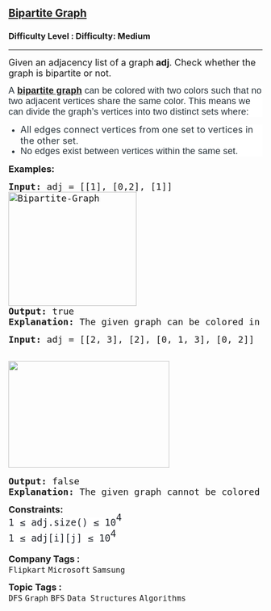 <h2><a href="https://www.geeksforgeeks.org/problems/bipartite-graph/1?page=1&category=Graph&sortBy=submissions">Bipartite Graph</a></h2><h3>Difficulty Level : Difficulty: Medium</h3><hr><div class="problems_problem_content__Xm_eO"><p><span style="font-size: 18px;">Given an adjacency list&nbsp;of a graph<strong> adj</strong>. Check whether the graph is bipartite or not.</span></p>
<p dir="ltr" style="box-sizing: border-box; margin: 0px 0px 10px; padding: 0px; border: 0px; font-size: 18px; vertical-align: baseline; color: #273239; font-family: Nunito, sans-serif; letter-spacing: 0.162px; background-color: #ffffff;"><span style="box-sizing: border-box; margin: 0px; padding: 0px; border: 0px; vertical-align: baseline;">A</span><strong style="box-sizing: border-box; margin: 0px; padding: 0px; border: 0px; vertical-align: baseline;">&nbsp;<a href="https://www.geeksforgeeks.org/what-is-bipartite-graph/" target="_blank" rel="noopener">bipartite graph</a>&nbsp;</strong><span style="box-sizing: border-box; margin: 0px; padding: 0px; border: 0px; vertical-align: baseline;">can be colored with two colors such that no two adjacent vertices share the same color. This means we can divide the graph’s vertices into two distinct sets where:</span></p>
<ul>
<li dir="ltr" style="box-sizing: border-box; border: 0px; font-size: 18px; vertical-align: baseline; color: #273239; font-family: Nunito, sans-serif; letter-spacing: 0.162px; background-color: #ffffff;"><span style="font-family: -apple-system, BlinkMacSystemFont, 'Segoe UI', Roboto, Oxygen, Ubuntu, Cantarell, 'Open Sans', 'Helvetica Neue', sans-serif;">All edges connect vertices from one set to vertices in the other set.</span></li>
<li dir="ltr" style="box-sizing: border-box; border: 0px; font-size: 18px; vertical-align: baseline; color: #273239; font-family: Nunito, sans-serif; letter-spacing: 0.162px; background-color: #ffffff;">No edges exist between vertices within the same set.</li>
</ul>
<p><span style="font-size: 18px;"><strong>Examples:</strong></span></p>
<pre><span style="font-size: 18px;"><strong>Input: </strong>adj = [[1], [0,2], [1]]
<img src="https://media.geeksforgeeks.org/wp-content/uploads/20240926114602/Bipartite-Graph.webp" alt="Bipartite-Graph" width="254" height="226">
<strong>Output: </strong>true
<strong>Explanation: </strong>The given graph can be colored in two colors so, it is a bipartite graph.
</span></pre>
<pre><span style="font-size: 18px;"><strong>Input: </strong>adj = [[2, 3], [2], [0, 1, 3], [0, 2]]<br></span><br><br><img src="https://media.geeksforgeeks.org/img-practice/prod/addEditProblem/700410/Web/Other/blobid0_1735020917.webp" width="319" height="212"><br><br><span style="font-size: 18px;"><strong>Output: </strong>false <br><strong>Explanation: </strong>The given graph cannot be colored in two colors such that color of adjacent vertices differs. </span></pre>
<p><span style="font-size: 18px;"><strong>Constraints:</strong><br><span style="font-family: 'andale mono', monospace; font-size: 14pt;"><span style="color: #1e2229; white-space: normal; background-color: #ffffff;">1 ≤ adj.size() ≤ 10</span><span style="box-sizing: border-box; line-height: 1.7em; position: relative; vertical-align: baseline; top: -0.5em; color: #1e2229; background-color: #ffffff; white-space: normal;">4<br style="box-sizing: border-box; line-height: 1.7em; color: var(--text-color) !important; background-color: var(--background) !important;"></span><span style="color: #1e2229; white-space: normal; background-color: #ffffff;">1 ≤ adj[i][j] ≤ 10</span><span style="box-sizing: border-box; line-height: 1.7em; position: relative; vertical-align: baseline; top: -0.5em; color: #1e2229; background-color: #ffffff; white-space: normal;">4</span></span><br></span></p></div><p><span style=font-size:18px><strong>Company Tags : </strong><br><code>Flipkart</code>&nbsp;<code>Microsoft</code>&nbsp;<code>Samsung</code>&nbsp;<br><p><span style=font-size:18px><strong>Topic Tags : </strong><br><code>DFS</code>&nbsp;<code>Graph</code>&nbsp;<code>BFS</code>&nbsp;<code>Data Structures</code>&nbsp;<code>Algorithms</code>&nbsp;